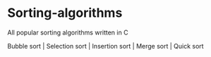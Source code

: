 # Sorting-algorithms
All popular sorting algorithms written in C

Bubble sort | Selection sort | Insertion sort | Merge sort | Quick sort
